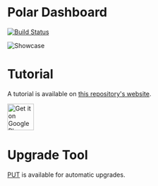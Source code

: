 # Polar Dashboard

[![Build Status](https://travis-ci.org/afollestad/polar-dashboard.svg)](https://travis-ci.org/afollestad/polar-dashboard)

![Showcase](https://raw.githubusercontent.com/afollestad/polar-dashboard/gh-pages/showcase.png?token=ABvGBdL28ue5kkkTc3-nHzYZOxsE83W9ks5Wt4VtwA%3D%3D)

# Tutorial

A tutorial is available on [this repository's website](http://afollestad.github.io/polar-dashboard).

<a href="https://play.google.com/store/apps/details?id=com.afollestad.polar" target="_blank">
  <img alt="Get it on Google Play"
       src="https://play.google.com/intl/en_us/badges/images/generic/en-play-badge.png" height="60"/>
</a>

# Upgrade Tool

[PUT](https://github.com/afollestad/polar-dashboard-upgrade-tool) is available for automatic upgrades. 
